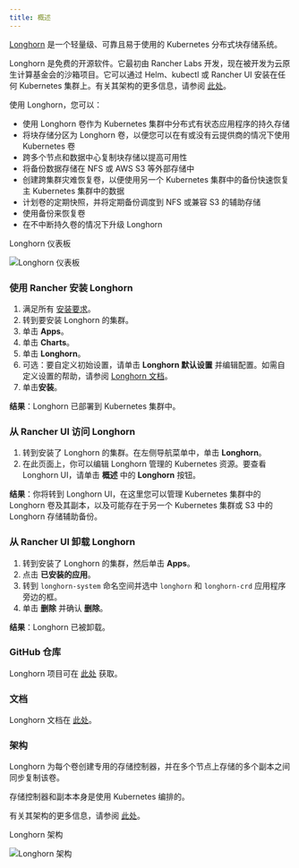 ```yaml
---
title: 概述
---
```


<head>
  <link rel="canonical" href="https://ranchermanager.docs.rancher.com/zh/integrations-in-rancher/longhorn/overview"/>
</head>

[Longhorn](https://longhorn.io/) 是一个轻量级、可靠且易于使用的 Kubernetes 分布式块存储系统。

Longhorn 是免费的开源软件。它最初由 Rancher Labs 开发，现在被开发为云原生计算基金会的沙箱项目。它可以通过 Helm、kubectl 或 Rancher UI 安装在任何 Kubernetes 集群上。有关其架构的更多信息，请参阅 [此处](https://longhorn.io/docs/latest/concepts/)。

使用 Longhorn，您可以：

- 使用 Longhorn 卷作为 Kubernetes 集群中分布式有状态应用程序的持久存储
- 将块存储分区为 Longhorn 卷，以便您可以在有或没有云提供商的情况下使用 Kubernetes 卷
- 跨多个节点和数据中心复制块存储以提高可用性
- 将备份数据存储在 NFS 或 AWS S3 等外部存储中
- 创建跨集群灾难恢复卷，以便使用另一个 Kubernetes 集群中的备份快速恢复主 Kubernetes 集群中的数据
- 计划卷的定期快照，并将定期备份调度到 NFS 或兼容 S3 的辅助存储
- 使用备份来恢复卷
- 在不中断持久卷的情况下升级 Longhorn

<figcaption>Longhorn 仪表板</figcaption>

![Longhorn 仪表板](/img/longhorn-screenshot.png)

### 使用 Rancher 安装 Longhorn

1. 满足所有 [安装要求](https://longhorn.io/docs/latest/deploy/install/#installation-requirements)。
1. 转到要安装 Longhorn 的集群。
1. 单击 **Apps**。
1. 单击 **Charts**。
1. 单击 **Longhorn**。
1. 可选：要自定义初始设置，请单击 **Longhorn 默认设置** 并编辑配置。如需自定义设置的帮助，请参阅 [Longhorn 文档](https://longhorn.io/docs/latest/references/settings/)。
1. 单击**安装**。

**结果**：Longhorn 已部署到 Kubernetes 集群中。

### 从 Rancher UI 访问 Longhorn

1. 转到安装了 Longhorn 的集群。在左侧导航菜单中，单击 **Longhorn**。
1. 在此页面上，你可以编辑 Longhorn 管理的 Kubernetes 资源。要查看 Longhorn UI，请单击 **概述** 中的 **Longhorn** 按钮。

**结果**：你将转到 Longhorn UI，在这里您可以管理 Kubernetes 集群中的 Longhorn 卷及其副本，以及可能存在于另一个 Kubernetes 集群或 S3 中的 Longhorn 存储辅助备份。

### 从 Rancher UI 卸载 Longhorn

1. 转到安装了 Longhorn 的集群，然后单击 **Apps**。
1. 点击 **已安装的应用**。
1. 转到 `longhorn-system` 命名空间并选中 `longhorn` 和 `longhorn-crd` 应用程序旁边的框。
1. 单击 **删除** 并确认 **删除**。

**结果**：Longhorn 已被卸载。

### GitHub 仓库

Longhorn 项目可在 [此处](https://github.com/longhorn/longhorn) 获取。

### 文档

Longhorn 文档在 [此处](https://longhorn.io/docs/)。

### 架构

Longhorn 为每个卷创建专用的存储控制器，并在多个节点上存储的多个副本之间同步复制该卷。

存储控制器和副本本身是使用 Kubernetes 编排的。

有关其架构的更多信息，请参阅 [此处](https://longhorn.io/docs/latest/concepts/)。

<figcaption>Longhorn 架构</figcaption>

![Longhorn 架构](/img/longhorn-architecture.svg)
